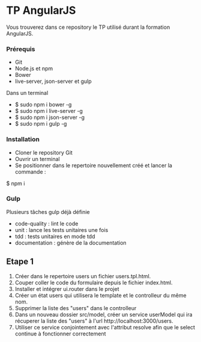 # TP AngularJS

Vous trouverez dans ce repository le TP utilisé durant la formation AngularJS.

### Prérequis

* Git
* Node.js et npm
* Bower
* live-server, json-server et gulp

Dans un terminal

* $ sudo npm i bower -g
* $ sudo npm i live-server -g
* $ sudo npm i json-server -g
* $ sudo npm i gulp -g


### Installation

* Cloner le repository Git
* Ouvrir un terminal
* Se positionner dans le repertoire nouvellement créé et lancer la commande :

$ npm i


### Gulp

Plusieurs tâches gulp déjà définie

* code-quality : lint le code
* unit : lance les tests unitaires une fois
* tdd : tests unitaires en mode tdd
* documentation : génère de la documentation


## Etape 1

1. Créer dans le repertoire users un fichier users.tpl.html.
2. Couper coller le code du formulaire depuis le fichier index.html.
3. Installer et intégrer ui.router dans le projet
4. Créer un état users qui utilisera le template et le controlleur du même nom.
5. Supprimer la liste des "users" dans le controlleur
6. Dans un nouveau dossier src/model, créer un service userModel qui ira récuperer la liste des "users" à l'url http://localhost:3000/users.
7. Utiliser ce service conjointement avec l'attribut resolve afin que le select continue à fonctionner correctement